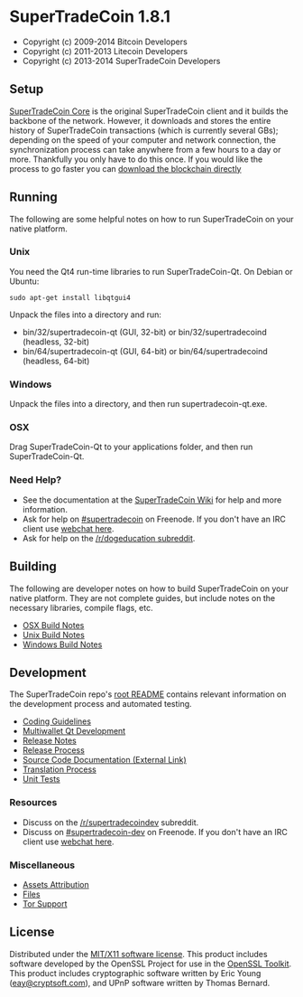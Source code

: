 SuperTradeCoin 1.8.1
====================

* Copyright (c) 2009-2014 Bitcoin Developers
* Copyright (c) 2011-2013 Litecoin Developers
* Copyright (c) 2013-2014 SuperTradeCoin Developers


Setup
---------------------
[SuperTradeCoin Core](http://supertradecoin.com/en/download) is the original SuperTradeCoin client and it builds the backbone of the network. However, it downloads and stores the entire history of SuperTradeCoin transactions (which is currently several GBs); depending on the speed of your computer and network connection, the synchronization process can take anywhere from a few hours to a day or more. Thankfully you only have to do this once. If you would like the process to go faster you can [download the blockchain directly](bootstrap.md)

Running
---------------------
The following are some helpful notes on how to run SuperTradeCoin on your native platform. 

### Unix

You need the Qt4 run-time libraries to run SuperTradeCoin-Qt. On Debian or Ubuntu:

	sudo apt-get install libqtgui4

Unpack the files into a directory and run:

- bin/32/supertradecoin-qt (GUI, 32-bit) or bin/32/supertradecoind (headless, 32-bit)
- bin/64/supertradecoin-qt (GUI, 64-bit) or bin/64/supertradecoind (headless, 64-bit)



### Windows

Unpack the files into a directory, and then run supertradecoin-qt.exe.

### OSX

Drag SuperTradeCoin-Qt to your applications folder, and then run SuperTradeCoin-Qt.

### Need Help?

* See the documentation at the [SuperTradeCoin Wiki](http://dogeco.in/)
for help and more information.
* Ask for help on [#supertradecoin](http://webchat.freenode.net?channels=supertradecoin) on Freenode. If you don't have an IRC client use [webchat here](http://webchat.freenode.net?channels=supertradecoin).
* Ask for help on the [/r/dogeducation subreddit](http://reddit.com/r/dogeducation).

Building
---------------------
The following are developer notes on how to build SuperTradeCoin on your native platform. They are not complete guides, but include notes on the necessary libraries, compile flags, etc.

- [OSX Build Notes](build-osx.md)
- [Unix Build Notes](build-unix.md)
- [Windows Build Notes](build-msw.md)

Development
---------------------
The SuperTradeCoin repo's [root README](https://github.com/supertradecoin/supertradecoin/blob/master/README.md) contains relevant information on the development process and automated testing.

- [Coding Guidelines](coding.md)
- [Multiwallet Qt Development](multiwallet-qt.md)
- [Release Notes](release-notes.md)
- [Release Process](release-process.md)
- [Source Code Documentation (External Link)](https://dev.visucore.com/bitcoin/doxygen/)
- [Translation Process](translation_process.md)
- [Unit Tests](unit-tests.md)

### Resources
* Discuss on the [/r/supertradecoindev](http://www.reddit.com/r/supertradecoindev) subreddit.
* Discuss on [#supertradecoin-dev](http://webchat.freenode.net/?channels=supertradecoin-dev) on Freenode. If you don't have an IRC client use [webchat here](http://webchat.freenode.net/?channels=supertradecoin-dev).

### Miscellaneous
- [Assets Attribution](assets-attribution.md)
- [Files](files.md)
- [Tor Support](tor.md)

License
---------------------
Distributed under the [MIT/X11 software license](http://www.opensource.org/licenses/mit-license.php).
This product includes software developed by the OpenSSL Project for use in the [OpenSSL Toolkit](http://www.openssl.org/). This product includes
cryptographic software written by Eric Young ([eay@cryptsoft.com](mailto:eay@cryptsoft.com)), and UPnP software written by Thomas Bernard.
